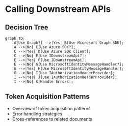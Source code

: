 # Calling Downstream APIs

## Decision Tree
```mermaid
graph TD;
    A[Use Graph?] -->|Yes| B[Use Microsoft Graph SDK];
    A -->|No| C[Use Azure SDK?];
    C -->|Yes| D[Use Azure SDK Client];
    C -->|No| E[Use IDownstreamApi?];
    E -->|Yes| F[Use IDownstreamApi];
    E -->|No| G[Use MicrosoftIdentityMessageHandler?];
    G -->|Yes| H[Use MicrosoftIdentityMessageHandler];
    G -->|No| I[Use IAuthorizationHeaderProvider];
    I -->|Yes| J[Use IAuthorizationHeaderProvider];
    I -->|No| K[Handle Errors];

```

## Token Acquisition Patterns
- Overview of token acquisition patterns
- Error handling strategies
- Cross-references to related documents